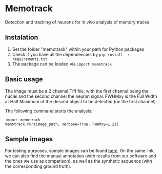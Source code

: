 # Memotrack
Detection and tracking of neurons for in vivo analysis of memory traces

## Instalation
1) Set the folder "memotrack" within your path for Python packages
2) Check if you have all the dependencies by ``pip install -r requirements.txt``
3) The package can be loaded via `import memotrack`

## Basic usage
The image must be a 2 channel Tiff file, with the first channel being the nuclei and the second channel the neuron signal. FWHMxy is the Full Width at Half Maximum of the desired object to be detected (on the first channel). 

The following command starts the analysis:

```
import memotrack
memotrack.run(image_path, verbose=True, FWHMxy=1.21)
```

## Sample images
For testing purposes, sample images can be found [here](https://cloud.biologie.ens.fr/index.php/s/tzbIwlpW5FM5qaR). On the same link, we can also find the manual annotation (with results from our software and the ones we use as comparison), as well as the synthetic sequence (with the corresponding ground truth).
